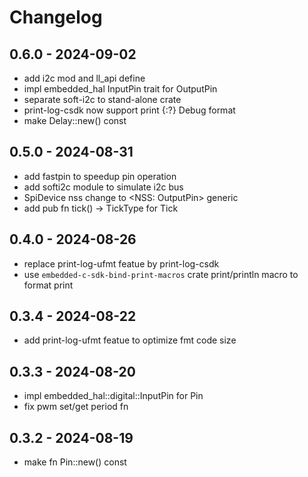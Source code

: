 # Changelog

## 0.6.0 - 2024-09-02
 - add i2c mod and ll_api define
 - impl embedded_hal InputPin trait for OutputPin
 - separate soft-i2c to stand-alone crate
 - print-log-csdk now support print {:?} Debug format
 - make Delay::new() const

## 0.5.0 - 2024-08-31

- add fastpin to speedup pin operation
- add softi2c module to simulate i2c bus
- SpiDevice nss change to <NSS: OutputPin> generic
- add pub fn tick() -> TickType for Tick

## 0.4.0 - 2024-08-26

- replace print-log-ufmt featue by print-log-csdk
- use `embedded-c-sdk-bind-print-macros` crate print/println macro to format print

## 0.3.4 - 2024-08-22

- add print-log-ufmt featue to optimize fmt code size

## 0.3.3 - 2024-08-20

- impl embedded_hal::digital::InputPin for Pin<Alternate>
- fix pwm set/get period fn

## 0.3.2 - 2024-08-19

- make fn Pin::new() const
